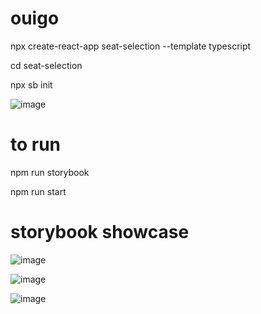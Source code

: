 # ouigo


npx create-react-app seat-selection --template typescript

cd seat-selection

npx sb init

![image](https://github.com/Hkwolfx/ouigo/assets/55136269/e0acd747-147f-4931-aa3d-f8e522a61e2e)

# to run 

npm run storybook

npm run start


# storybook showcase

![image](https://github.com/Hkwolfx/ouigo/assets/55136269/200b5006-2250-4eba-b36e-55d2c51dcabd)


![image](https://github.com/Hkwolfx/ouigo/assets/55136269/9bc38e8f-9adb-40ea-88e3-ef9956f3ef0e)


![image](https://github.com/Hkwolfx/ouigo/assets/55136269/92435704-2483-4912-8a3b-aad43a7842b1)

